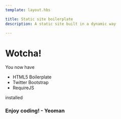 ```yaml
---
template: layout.hbs

title: Static site boilerplate
description: A static site built in a dynamic way

---
```


# Wotcha!

You now have

- HTML5 Boilerplate
- Twitter Bootstrap
- RequireJS

installed

### Enjoy coding! - Yeoman
